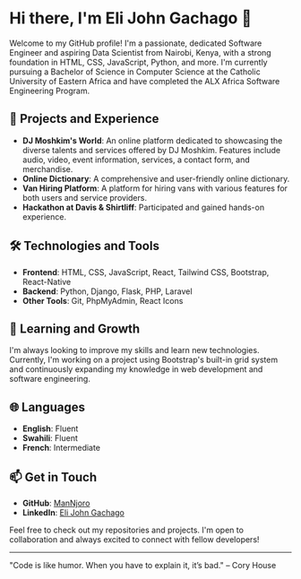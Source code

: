 # Hi there, I'm Eli John Gachago 👋

Welcome to my GitHub profile! I'm a passionate, dedicated Software Engineer and aspiring Data Scientist from Nairobi, Kenya, with a strong foundation in HTML, CSS, JavaScript, Python, and more. I'm currently pursuing a Bachelor of Science in Computer Science at the Catholic University of Eastern Africa and have completed the ALX Africa Software Engineering Program.

## 🔭 Projects and Experience

- **DJ Moshkim's World**: An online platform dedicated to showcasing the diverse talents and services offered by DJ Moshkim. Features include audio, video, event information, services, a contact form, and merchandise.
- **Online Dictionary**: A comprehensive and user-friendly online dictionary.
- **Van Hiring Platform**: A platform for hiring vans with various features for both users and service providers.
- **Hackathon at Davis & Shirtliff**: Participated and gained hands-on experience.

## 🛠️ Technologies and Tools

- **Frontend**: HTML, CSS, JavaScript, React, Tailwind CSS, Bootstrap, React-Native
- **Backend**: Python, Django, Flask, PHP, Laravel
- **Other Tools**: Git, PhpMyAdmin, React Icons

## 🌱 Learning and Growth

I'm always looking to improve my skills and learn new technologies. Currently, I'm working on a project using Bootstrap's built-in grid system and continuously expanding my knowledge in web development and software engineering.

## 🌐 Languages

- **English**: Fluent
- **Swahili**: Fluent
- **French**: Intermediate

## 📫 Get in Touch

- **GitHub**: [ManNjoro](https://github.com/ManNjoro)
- **LinkedIn**: [Eli John Gachago](https://www.linkedin.com/in/eli-john-gachago-306a23238)

Feel free to check out my repositories and projects. I'm open to collaboration and always excited to connect with fellow developers!

---

"Code is like humor. When you have to explain it, it’s bad." – Cory House
